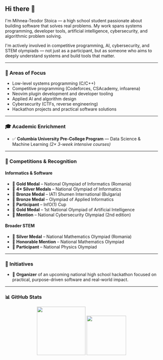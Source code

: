 ## Hi there 👋

I'm Mihnea-Teodor Stoica — a high school student passionate about building software that solves real problems. My work spans systems programming, developer tools, artificial intelligence, cybersecurity, and algorithmic problem solving.

I'm actively involved in competitive programming, AI, cybersecurity, and STEM olympiads — not just as a participant, but as someone who aims to deeply understand systems and build tools that matter.

---

### 🧠 Areas of Focus

* Low-level systems programming (C/C++)
* Competitive programming (Codeforces, CSAcademy, infoarena)
* Neovim plugin development and developer tooling
* Applied AI and algorithm design
* Cybersecurity (CTFs, reverse engineering)
* Hackathon projects and practical software solutions

---

### 🎓 Academic Enrichment

* ✅ **Columbia University Pre-College Program** — Data Science & Machine Learning
  *(2× 3-week intensive courses)*

---

### 🏅 Competitions & Recognition

#### Informatics & Software

* 🥇 **Gold Medal** – National Olympiad of Informatics (Romania)
* 🥈 **4× Silver Medals** – National Olympiad of Informatics
* 🥉 **Bronze Medal** – IATI Shumen International (Bulgaria)
* 🥉 **Bronze Medal** – Olympiad of Applied Informatics
* 🏅 **Participant** – InfO(1) Cup
* 🥇 **Gold Medal** – 1st National Olympiad of Artificial Intelligence
* 🧠 **Mention** – National Cybersecurity Olympiad (2nd edition)

#### Broader STEM

* 🥈 **Silver Medal** – National Mathematics Olympiad (Romania)
* 🏅 **Honorable Mention** – National Mathematics Olympiad
* 📘 **Participant** – National Physics Olympiad

---

### 🚀 Initiatives

* 📅 **Organizer** of an upcoming national high school hackathon focused on practical, purpose-driven software and real-world impact.

---

### 📊 GitHub Stats

<p align="center">
  <img src="https://github-readme-stats.vercel.app/api?username=MihneaTeodorStoica&show_icons=true&theme=dark&hide=stars&count_private=true" height="160" />
  <img src="https://github-readme-stats.vercel.app/api/top-langs/?username=MihneaTeodorStoica&layout=compact&langs_count=6&theme=dark" height="130" />
</p>
